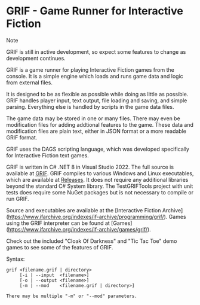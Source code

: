 # GRIF - Game Runner for Interactive Fiction

> [!NOTE]
> GRIF is still in active development, so expect some features to change as development continues.

GRIF is a game runner for playing Interactive Fiction games from the console. It is a simple engine which loads and runs game data and logic from external files.

It is designed to be as flexible as possible while doing as little as possible. GRIF handles player input, text output, file loading and saving, and simple parsing. Everything else is handled by scripts in the game data files.

The game data may be stored in one or many files. There may even be modification files for adding addtional features to the game. These data and modification files are plain text, either in JSON format or a more readable GRIF format.

GRIF uses the DAGS scripting language, which was developed specifically for Interactive Fiction text games.

GRIF is written in C# .NET 8 in Visual Studio 2022. The full source is available at [GRIF](https://github.com/BakkerGames/GRIF). GRIF compiles to various Windows and Linux executables, which are available at [Releases](https://github.com/BakkerGames/GRIF/releases). It does not require any additional libraries beyond the standard C# System library. The TestGRIFTools project with unit tests does require some NuGet packages but is not necessary to compile or run GRIF.

Source and executables are available at the [Interactive Fiction Archive] (https://www.ifarchive.org/indexes/if-archive/programming/grif/). Games using the GRIF interpreter can be found at [Games] (https://www.ifarchive.org/indexes/if-archive/games/grif/).

Check out the included "Cloak Of Darkness" and "Tic Tac Toe" demo games to see some of the features of GRIF.

Syntax:

```
grif <filename.grif | directory>
     [-i | --input  <filename>]
     [-o | --output <filename>]
     [-m | --mod    <filename.grif | directory>]

There may be multiple "-m" or "--mod" parameters.
```